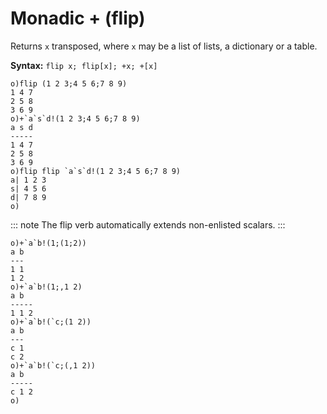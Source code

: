# Monadic + (flip)

Returns `x` transposed, where `x` may be a list of lists, a dictionary or a table.

**Syntax:** ```flip x; flip[x]; +x; +[x]```

```o
o)flip (1 2 3;4 5 6;7 8 9)
1 4 7
2 5 8
3 6 9
o)+`a`s`d!(1 2 3;4 5 6;7 8 9)
a s d
-----
1 4 7
2 5 8
3 6 9
o)flip flip `a`s`d!(1 2 3;4 5 6;7 8 9)
a| 1 2 3
s| 4 5 6
d| 7 8 9
o)
```

::: note
The flip verb automatically extends non-enlisted scalars.
:::

```o
o)+`a`b!(1;(1;2))
a b
---
1 1
1 2
o)+`a`b!(1;,1 2)
a b
-----
1 1 2
o)+`a`b!(`c;(1 2))
a b
---
c 1
c 2
o)+`a`b!(`c;(,1 2))
a b
-----
c 1 2
o)
```
